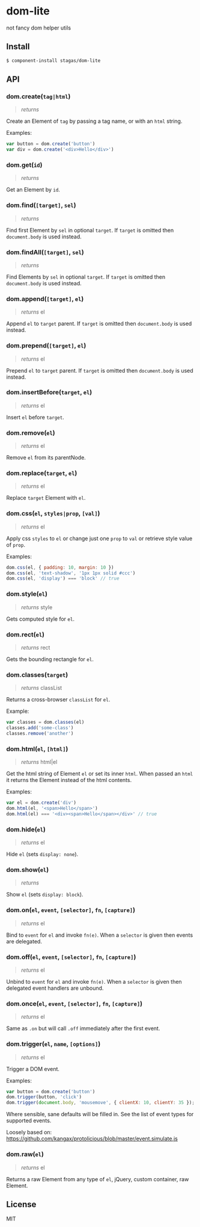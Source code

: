 # dom-lite

not fancy dom helper utils

## Install

```sh
$ component-install stagas/dom-lite
```

## API

### dom.create(`tag|html`)
> _returns_

Create an Element of `tag`
by passing a tag name, or
with an `html` string.

Examples:

```js
var button = dom.create('button')
var div = dom.create('<div>Hello</div>')
```

### dom.get(`id`)
> _returns_

Get an Element by `id`.


### dom.find(`[target]`, `sel`)
> _returns_

Find first Element by `sel` in
optional `target`.
If `target` is omitted then
`document.body` is used instead.


### dom.findAll(`[target]`, `sel`)
> _returns_

Find Elements by `sel` in
optional `target`.
If `target` is omitted then
`document.body` is used instead.


### dom.append(`[target]`, `el`)
> _returns_ el

Append `el` to `target` parent.
If `target` is omitted then
`document.body` is used instead.


### dom.prepend(`[target]`, `el`)
> _returns_ el

Prepend `el` to `target` parent.
If `target` is omitted then
`document.body` is used instead.


### dom.insertBefore(`target`, `el`)
> _returns_ el

Insert `el` before `target`.


### dom.remove(`el`)
> _returns_ el

Remove `el` from its parentNode.


### dom.replace(`target`, `el`)
> _returns_ el

Replace `target` Element with `el`.


### dom.css(`el`, `styles|prop`, `[val]`)
> _returns_ el

Apply css `styles` to `el`
or change just one `prop` to `val`
or retrieve style value of `prop`.

Examples:

```js
dom.css(el, { padding: 10, margin: 10 })
dom.css(el, 'text-shadow', '1px 1px solid #ccc')
dom.css(el, 'display') === 'block' // true
```

### dom.style(`el`)
> _returns_ style

Gets computed style for `el`.


### dom.rect(`el`)
> _returns_ rect

Gets the bounding rectangle for `el`.


### dom.classes(`target`)
> _returns_ classList

Returns a cross-browser `classList`
for `el`.

Example:

```js
var classes = dom.classes(el)
classes.add('some-class')
classes.remove('another')
```

### dom.html(`el`, `[html]`)
> _returns_ html|el

Get the html string of Element `el`
or set its inner `html`.
When passed an `html` it returns
the Element instead of the html
contents.

Examples:

```js
var el = dom.create('div')
dom.html(el, '<span>Hello</span>')
dom.html(el) === '<div><span>Hello</span></div>' // true
```

### dom.hide(`el`)
> _returns_ el

Hide `el` (sets `display: none`).


### dom.show(`el`)
> _returns_

Show `el` (sets `display: block`).


### dom.on(`el`, `event`, `[selector]`, `fn`, `[capture]`)
> _returns_ el

Bind to `event` for `el` and invoke `fn(e)`.
When a `selector` is given then events are delegated.


### dom.off(`el`, `event`, `[selector]`, `fn`, `[capture]`)
> _returns_ el

Unbind to `event` for `el` and invoke `fn(e)`.
When a `selector` is given then delegated event
handlers are unbound.


### dom.once(`el`, `event`, `[selector]`, `fn`, `[capture]`)
> _returns_ el

Same as `.on` but will call `.off`
immediately after the first event.


### dom.trigger(`el`, `name`, `[options]`)
> _returns_ el

Trigger a DOM event.

Examples:

```js
var button = dom.create('button')
dom.trigger(button, 'click')
dom.trigger(document.body, 'mousemove', { clientX: 10, clientY: 35 });
```

Where sensible, sane defaults will be filled in. See the list of event
types for supported events.

Loosely based on:
https://github.com/kangax/protolicious/blob/master/event.simulate.js

### dom.raw(`el`)
> _returns_ el

Returns a raw Element from any type of `el`,
jQuery, custom container, raw Element.



## License

MIT
